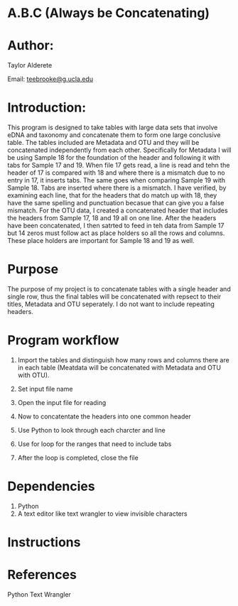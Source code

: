 # A.B.C (Always be Concatenating)

# Author: 
Taylor Alderete

Email: teebrooke@g.ucla.edu

# Introduction: 
This program is designed to take tables with large data sets that involve eDNA and taxonomy and concatenate them to form one large conclusive table. The tables included are Metadata and OTU and they will be concatenated independently from each other. Specifically for Metadata I will be using Sample 18 for the foundation of the header and following it with tabs for Sample 17 and 19. When file 17 gets read, a line is read and tehn the header of 17 is compared with 18 and where there is a mismatch due to no entry in 17, it inserts tabs. The same goes when comparing Sample 19 with Sample 18. Tabs are inserted where there is a mismatch. I have verified, by examining each line, that for the headers that do match up with 18, they have the same spelling and punctuation becasue that can give you a false mismatch. For the OTU data, I created a concatenated header that includes the headers from Sample 17, 18 and 19 all on one line. After the headers have been concatenated, I then satrted to feed in teh data from Sample 17 but 14 zeros must follow act as place holders so all the rows and columns. These place holders are important for Sample 18 and 19 as well.

# Purpose
The purpose of my project is to concatenate tables with a single header and single row, thus the final tables will be concatenated with repsect to their titles, Metadata and OTU seperately. I do not want to include repeating headers. 


# Program workflow

1. Import the tables and distinguish how many rows and columns there are in each table (Meatdata will be concatenated with Metadata and OTU with OTU).

2. Set input file name

3. Open the input file for reading

4. Now to concatentate the headers into one common header

5. Use Python to look through each charcter and line 

6. Use for loop for the ranges that need to include tabs 

7. After the loop is completed, close the file

# Dependencies
1. Python
2. A text editor like text wrangler to view invisible characters


# Instructions



# References
Python
Text Wrangler
